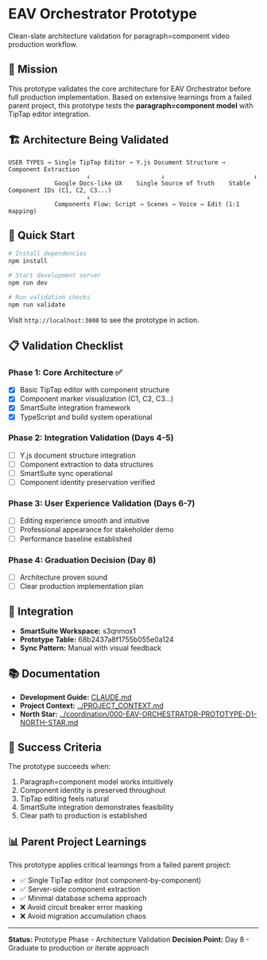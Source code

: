# EAV Orchestrator Prototype

Clean-slate architecture validation for paragraph=component video production workflow.

## 🎯 Mission

This prototype validates the core architecture for EAV Orchestrator before full production implementation. Based on extensive learnings from a failed parent project, this prototype tests the **paragraph=component model** with TipTap editor integration.

## 🏗️ Architecture Being Validated

```
USER TYPES → Single TipTap Editor → Y.js Document Structure → Component Extraction
                      ↓                    ↓                         ↓
             Google Docs-like UX    Single Source of Truth    Stable Component IDs (C1, C2, C3...)
                      ↓
             Components Flow: Script → Scenes → Voice → Edit (1:1 mapping)
```

## 🚀 Quick Start

```bash
# Install dependencies
npm install

# Start development server
npm run dev

# Run validation checks
npm run validate
```

Visit `http://localhost:3000` to see the prototype in action.

## 📋 Validation Checklist

### Phase 1: Core Architecture ✅
- [x] Basic TipTap editor with component structure
- [x] Component marker visualization (C1, C2, C3...)
- [x] SmartSuite integration framework
- [x] TypeScript and build system operational

### Phase 2: Integration Validation (Days 4-5)
- [ ] Y.js document structure integration
- [ ] Component extraction to data structures
- [ ] SmartSuite sync operational
- [ ] Component identity preservation verified

### Phase 3: User Experience Validation (Days 6-7)
- [ ] Editing experience smooth and intuitive
- [ ] Professional appearance for stakeholder demo
- [ ] Performance baseline established

### Phase 4: Graduation Decision (Day 8)
- [ ] Architecture proven sound
- [ ] Clear production implementation plan

## 🔗 Integration

- **SmartSuite Workspace:** s3qnmox1
- **Prototype Table:** 68b2437a8f1755b055e0a124
- **Sync Pattern:** Manual with visual feedback

## 📚 Documentation

- **Development Guide:** [CLAUDE.md](./CLAUDE.md)
- **Project Context:** [../PROJECT_CONTEXT.md](../PROJECT_CONTEXT.md)
- **North Star:** [../coordination/000-EAV-ORCHESTRATOR-PROTOTYPE-D1-NORTH-STAR.md](../coordination/000-EAV-ORCHESTRATOR-PROTOTYPE-D1-NORTH-STAR.md)

## 🎯 Success Criteria

The prototype succeeds when:
1. Paragraph=component model works intuitively
2. Component identity is preserved throughout
3. TipTap editing feels natural
4. SmartSuite integration demonstrates feasibility
5. Clear path to production is established

## 📊 Parent Project Learnings

This prototype applies critical learnings from a failed parent project:
- ✅ Single TipTap editor (not component-by-component)
- ✅ Server-side component extraction
- ✅ Minimal database schema approach
- ❌ Avoid circuit breaker error masking
- ❌ Avoid migration accumulation chaos

---

**Status:** Prototype Phase - Architecture Validation
**Decision Point:** Day 8 - Graduate to production or iterate approach